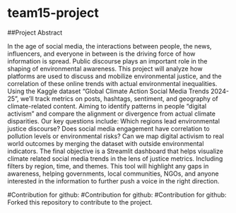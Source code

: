 # team15-project

##Project Abstract 

In the age of social media, the interactions between people, the news, influencers, and everyone in between is the driving force of how information is spread. Public discourse plays an important role in the shaping of environmental awareness. This project will analyze how platforms are used to discuss and mobilize environmental justice, and the correlation of these online trends with actual environmental inequalities. Using the Kaggle dataset “Global Climate Action Social Media Trends 2024-25”, we’ll track metrics on posts, hashtags, sentiment, and geography of climate-related content. Aiming to identify patterns in people “digital activism” and compare the alignment or divergence from actual climate disparities. Our key questions include: Which regions lead environmental justice discourse? Does social media engagement have correlation to pollution levels or environmental risks? Can we map digital activism to real world outcomes by merging the dataset with outside environmental indicators. The final objective is a Streamlit dashboard that helps visualize climate related social media trends in the lens of justice metrics. Including filters by region, time, and themes. This tool will highlight any gaps in awareness, helping governments, local communities, NGOs, and anyone interested in the information to further push a voice in the right direction.



#Contribution for github: <David Jaramillo>
#Contribution for github: <Alexis Silva>
#Contribution for github: <Mubarak fhid>
Forked this repository to contribute to the project.
